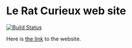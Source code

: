 # Le Rat Curieux web site
[![Build Status](https://travis-ci.com/ThomasF34/LeRatCurieux2.0.svg?token=qzhPoPfqxfuqvYjqXw39&branch=master)](https://travis-ci.com/ThomasF34/LeRatCurieux2.0)

Here is [the link](http://leratcurieux.fr) to the website.
